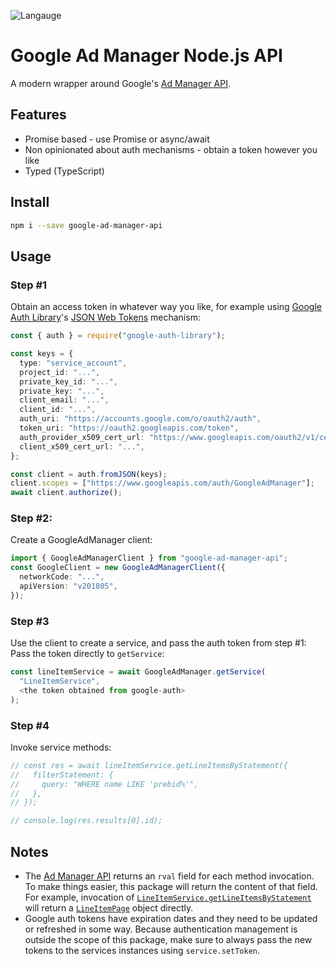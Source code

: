 ![Langauge](https://badge.langauge.io/thewizarodofoz/google-ad-manager-api)

# Google Ad Manager Node.js API

A modern wrapper around Google's [Ad Manager API](https://developers.google.com/ad-manager/docs/start).

## Features

- Promise based - use Promise or async/await
- Non opinionated about auth mechanisms - obtain a token however you like
- Typed (TypeScript)

## Install

```bash
npm i --save google-ad-manager-api
```

## Usage

### Step #1

Obtain an access token in whatever way you like, for example using [Google Auth Library](https://github.com/google/google-auth-library-nodejs)'s [JSON Web Tokens](https://github.com/google/google-auth-library-nodejs#json-web-tokens) mechanism:

```ts
const { auth } = require("google-auth-library");

const keys = {
  type: "service_account",
  project_id: "...",
  private_key_id: "...",
  private_key: "...",
  client_email: "...",
  client_id: "...",
  auth_uri: "https://accounts.google.com/o/oauth2/auth",
  token_uri: "https://oauth2.googleapis.com/token",
  auth_provider_x509_cert_url: "https://www.googleapis.com/oauth2/v1/certs",
  client_x509_cert_url: "...",
};

const client = auth.fromJSON(keys);
client.scopes = ["https://www.googleapis.com/auth/GoogleAdManager"];
await client.authorize();
```

### Step #2:

Create a GoogleAdManager client:

```ts
import { GoogleAdManagerClient } from "google-ad-manager-api";
const GoogleClient = new GoogleAdManagerClient({
  networkCode: "...",
  apiVersion: "v201805",
});
```

### Step #3

Use the client to create a service, and pass the auth token from step #1: Pass the token directly to `getService`:

```ts
const lineItemService = await GoogleAdManager.getService(
  "LineItemService",
  <the token obtained from google-auth>
);
```

### Step #4

Invoke service methods:

```ts
// const res = await lineItemService.getLineItemsByStatement({
//   filterStatement: {
//     query: "WHERE name LIKE 'prebid%'",
//   },
// });

// console.log(res.results[0].id);
```

## Notes

- The [Ad Manager API](https://developers.google.com/ad-manager/docs/rel_notes) returns an `rval` field for each method invocation.
  To make things easier, this package will return the content of that field.
  For example, invocation of [`LineItemService.getLineItemsByStatement`](https://developers.google.com/ad-manager/docs/reference/v201805/LineItemService#getlineitemsbystatement) will return a [`LineItemPage`](https://developers.google.com/ad-manager/docs/reference/v201805/LineItemService.LineItemPage) object directly.
- Google auth tokens have expiration dates and they need to be updated or refreshed in some way. Because authentication management is outside the scope of this package, make sure to always pass the new tokens to the services instances using `service.setToken`.
